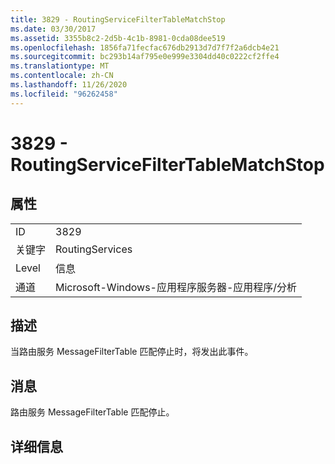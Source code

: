 ```yaml
---
title: 3829 - RoutingServiceFilterTableMatchStop
ms.date: 03/30/2017
ms.assetid: 3355b8c2-2d5b-4c1b-8981-0cda08dee519
ms.openlocfilehash: 1856fa71fecfac676db2913d7d7f7f2a6dcb4e21
ms.sourcegitcommit: bc293b14af795e0e999e3304dd40c0222cf2ffe4
ms.translationtype: MT
ms.contentlocale: zh-CN
ms.lasthandoff: 11/26/2020
ms.locfileid: "96262458"
---
```

# <a name="3829---routingservicefiltertablematchstop"></a>3829 - RoutingServiceFilterTableMatchStop

## <a name="properties"></a>属性  
  
|||  
|-|-|  
|ID|3829|  
|关键字|RoutingServices|  
|Level|信息|  
|通道|Microsoft-Windows-应用程序服务器-应用程序/分析|  
  
## <a name="description"></a>描述  

 当路由服务 MessageFilterTable 匹配停止时，将发出此事件。  
  
## <a name="message"></a>消息  

 路由服务 MessageFilterTable 匹配停止。  
  
## <a name="details"></a>详细信息
